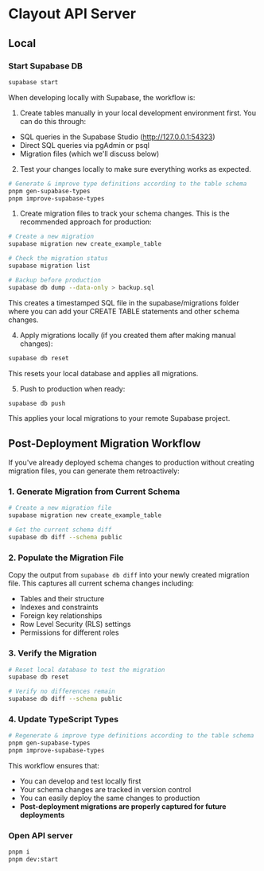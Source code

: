 # Clayout API Server

## Local

### Start Supabase DB

```sh
supabase start
```

When developing locally with Supabase, the workflow is:

1. Create tables manually in your local development environment first. You can do this through:

- SQL queries in the Supabase Studio (http://127.0.0.1:54323)
- Direct SQL queries via pgAdmin or psql
- Migration files (which we'll discuss below)

2. Test your changes locally to make sure everything works as expected.

```sh
# Generate & improve type definitions according to the table schema
pnpm gen-supabase-types
pnpm improve-supabase-types
```

1. Create migration files to track your schema changes. This is the recommended approach for production:

```sh
# Create a new migration
supabase migration new create_example_table

# Check the migration status
supabase migration list

# Backup before production
supabase db dump --data-only > backup.sql
```

This creates a timestamped SQL file in the supabase/migrations folder where you can add your CREATE TABLE statements and other schema changes.

4. Apply migrations locally (if you created them after making manual changes):

```sh
supabase db reset
```

This resets your local database and applies all migrations.

5. Push to production when ready:

```sh
supabase db push
```

This applies your local migrations to your remote Supabase project.

## Post-Deployment Migration Workflow

If you've already deployed schema changes to production without creating migration files, you can generate them retroactively:

### 1. Generate Migration from Current Schema

```sh
# Create a new migration file
supabase migration new create_example_table

# Get the current schema diff
supabase db diff --schema public
```

### 2. Populate the Migration File

Copy the output from `supabase db diff` into your newly created migration file. This captures all current schema changes including:

- Tables and their structure
- Indexes and constraints
- Foreign key relationships
- Row Level Security (RLS) settings
- Permissions for different roles

### 3. Verify the Migration

```sh
# Reset local database to test the migration
supabase db reset

# Verify no differences remain
supabase db diff --schema public
```

### 4. Update TypeScript Types

```sh
# Regenerate & improve type definitions according to the table schema
pnpm gen-supabase-types
pnpm improve-supabase-types
```

This workflow ensures that:

- You can develop and test locally first
- Your schema changes are tracked in version control
- You can easily deploy the same changes to production
- **Post-deployment migrations are properly captured for future deployments**

### Open API server

```sh
pnpm i
pnpm dev:start
```
